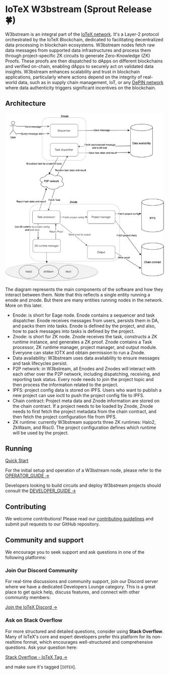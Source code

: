 # IoTeX W3bstream (Sprout Release 🍀)

W3bstream is an integral part of the [IoTeX network](https://iotex.io). It's a Layer-2 protocol orchestrated by the IoTeX Blockchain, dedicated to facilitating decentralized data processing in blockchain ecosystems. W3bstream nodes fetch raw data messages from supported data infrastructures and process them through project-specific ZK circuits to generate Zero-Knowledge (ZK) Proofs. These proofs are then dispatched to dApps on different blockchains and verified on-chain, enabling dApps to securely act on validated data insights. W3bstream enhances scalability and trust in blockchain applications, particularly where actions depend on the integrity of real-world data, such as in supply chain management, IoT, or any [DePIN network](https://iotex.io/blog/what-are-decentralized-physical-infrastructure-networks-depin/) where data authenticity triggers significant incentives on the blockchain.

## Architecture

<p align="center">
  <img src="./docs/architecture.drawio.png"/>
</p>

The diagram represents the main components of the software and how they interact between them. Note that this reflects a single entity running a enode and znode. But there are many entities running nodes in the network. More on this later.

- Enode: is short for Eage node. Enode contains a sequencer and task dispatcher. Enode receives messages from users, persists them in DA, and packs them into tasks. Enode is defined by the project, and also, how to pack messages into tasks is defined by the project.
- Znode: is short for ZK node. Znode receives the task, constructs a ZK runtime instance, and generates a ZK proof. Znode contains a Task processor, ZK runtime manager, project manager, and output module. Everyone can stake IOTX and obtain permission to run a Znode.
- Data availability: W3bstream uses data availability to ensure messages and task lifecycles persist.
- P2P network: in W3bstream, all Enodes and Znodes will interact with each other over the P2P network, including dispatching, receiving, and reporting task status. Every node needs to join the project topic and then process the information related to the project.
- IPFS: project config data is stored on IPFS. Users who want to publish a new project can use ioctl to push the project config file to IPFS.
- Chain contract: Project meta data and Znode information are stored on the chain contract. If a project needs to be loaded by Znode, Znode needs to first fetch the project metadata from the chain contract, and then fetch the project configuration file from IPFS. 
- ZK runtime: currently W3bstream supports three ZK runtimes: Halo2, ZkWasm, and Risc0. The project configuration defines which runtime will be used by the project.


## Running

[Quick Start](./QUICK_START.md)

For the initial setup and operation of a W3bstream node, please refer to the [OPERATOR_GUIDE →](./OPERATOR_GUIDE.md)

Developers looking to build circuits and deploy W3bstream projects should consult the [DEVELOPER_GUIDE →](./DEVELOPER_GUIDE.md)

## Contributing

We welcome contributions! Please read our [contributing guidelines](CONTRIBUTING.md) and submit pull requests to our GitHub repository.

## Community and support

We encourage you to seek support and ask questions in one of the following platforms:

### Join Our Discord Community

For real-time discussions and community support, join our Discord server where we have a dedicated
Developers Lounge category. This is a great place to get quick help, discuss features, and connect with other community members:

[Join the IoTeX Discord →](https://iotex.io/devdiscord)

### Ask on Stack Overflow

For more structured and detailed questions, consider using **Stack Overflow**. Many of IoTeX's core and expert developers prefer this platform for its non-realtime format, which encourages well-structured and comprehensive questions. Ask your question here:

[Stack Overflow - IoTeX Tag →](https://stackoverflow.com/questions/tagged/iotex)

and make sure it's tagged [`IOTEX`].
